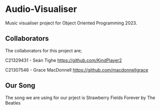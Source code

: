 # Audio-Visualiser
Music visualiser project for Object Oriented Programming 2023.

## Collaborators
The collaborators for this project are;

C21329431 - Seán Tighe
https://github.com/KindPlayer2

C21307546 - Grace MacDonnell
https://github.com/macdonnellgrace


## Our Song
The song we are using for our prject is Strawberry Fields Forever by The Beatles
